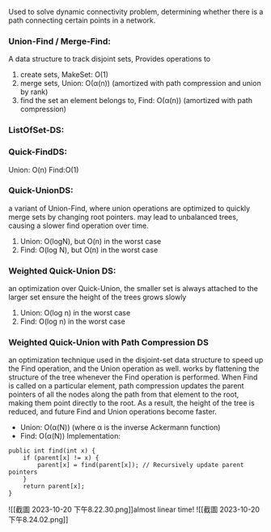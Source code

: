 Used to solve dynamic connectivity problem, determining whether there is a path connecting certain points in a network. 
### Union-Find / Merge-Find:
A data structure to track disjoint sets, 
Provides operations to 
1. create sets, MakeSet: O(1)
2. merge sets, Union: O(α(n)) (amortized with path compression and union by rank)
3. find the set an element belongs to, Find: O(α(n)) (amortized with path compression)
### ListOfSet-DS:

### Quick-FindDS:
Union: O(n)
Find:O(1)
### Quick-UnionDS:
a variant of Union-Find, where union operations are optimized to quickly merge sets by changing root pointers.
may lead to unbalanced trees, causing a slower find operation over time.
1. Union: O(logN), but O(n) in the worst case
2. Find: O(log N), but O(n) in the worst case
### Weighted Quick-Union DS:
an optimization over Quick-Union, the smaller set is always attached to the larger set
ensure the height of the trees grows slowly
1. Union: O(log n) in the worst case
2.  Find: O(log n) in the worst case
### Weighted Quick-Union with Path Compression DS
an optimization technique used in the disjoint-set data structure to speed up the Find operation, and the Union operation as well.
works by flattening the structure of the tree whenever the Find operation is performed. 
When Find is called on a particular element, path compression updates the parent pointers of all the nodes along the path from that element to the root, making them point directly to the root. As a result, the height of the tree is reduced, and future Find and Union operations become faster.
- Union: O(α(N)) (where α is the inverse Ackermann function)
- Find: O(α(N))
Implementation:
```
public int find(int x) { 
	if (parent[x] != x) { 
		parent[x] = find(parent[x]); // Recursively update parent pointers 
	} 
	return parent[x]; 
}
```
![[截圖 2023-10-20 下午8.22.30.png]]almost linear time! ![[截圖 2023-10-20 下午8.24.02.png]]